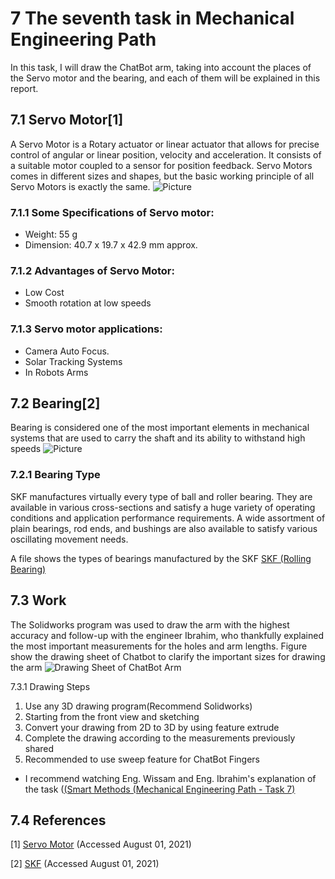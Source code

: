 # 7 The seventh task in Mechanical Engineering Path
In this task, I will draw the ChatBot arm, taking into account the places of the Servo motor and the bearing, and each of them will be explained in this report.
## 7.1 Servo Motor[1]
A Servo Motor is a Rotary actuator or linear actuator that allows for precise control of angular or linear position, velocity and acceleration. It consists of a suitable motor coupled to a sensor for position feedback. Servo Motors comes in different sizes and shapes, but the basic working principle of all Servo Motors is exactly the same.
![Picture](https://b.top4top.io/p_2039pwcvq1.jpeg)
### 7.1.1 Some Specifications of Servo motor:
* Weight: 55 g
* Dimension: 40.7 x 19.7 x 42.9 mm approx.
### 7.1.2 Advantages of Servo Motor:
* Low Cost
* Smooth rotation at low speeds
### 7.1.3 Servo motor applications:
* Camera Auto Focus.
* Solar Tracking Systems
* In Robots Arms

## 7.2 Bearing[2]
Bearing is considered one of the most important elements in mechanical systems that are used to carry the shaft and its ability to withstand high speeds
![Picture](https://c.top4top.io/p_2039aru0n2.jpeg)
### 7.2.1 Bearing Type
SKF manufactures virtually every type of ball and roller bearing. They are available in various cross-sections and satisfy a huge variety of operating conditions and application performance requirements. A wide assortment of plain bearings, rod ends, and bushings are also available to satisfy various oscillating movement needs.

A file shows the types of bearings manufactured by the SKF
[SKF (Rolling Bearing)](https://www.skf.com/binaries/pub12/Images/0901d196802809de-Rolling-bearings---17000_1-EN_tcm_12-121486.pdf)

## 7.3 Work
The Solidworks program was used to draw the arm with the highest accuracy and follow-up with the engineer Ibrahim, who thankfully explained the most important measurements for the holes and arm lengths. Figure show the drawing sheet of Chatbot to clarify the important sizes for drawing the arm
![Drawing Sheet of ChatBot Arm](https://j.top4top.io/p_2039n5zuj2.jpg)

7.3.1 Drawing Steps 
1. Use any 3D drawing program(Recommend Solidworks)
2. Starting from the front view and sketching
3. Convert your drawing from 2D to 3D by using feature extrude
4. Complete the drawing according to the measurements previously shared
5. Recommended to use sweep feature for ChatBot Fingers
* I recommend watching Eng. Wissam and Eng. Ibrahim's explanation of the task ([(Smart Methods (Mechanical Engineering Path - Task 7)](https://www.youtube.com/watch?v=xoTVMh1U6W4&t=908s)

## 7.4 References
[1] [Servo Motor](https://www.electroniclinic.com/servo-motor-arduino-code-and-its-power-supply-advantages-application/)
(Accessed August 01, 2021)

[2] [SKF](https://www.skf.com/group/support/splash)
(Accessed August 01, 2021)

